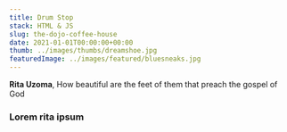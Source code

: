```yaml
---
title: Drum Stop
stack: HTML & JS
slug: the-dojo-coffee-house
date: 2021-01-01T00:00:00+00:00
thumb: ../images/thumbs/dreamshoe.jpg
featuredImage: ../images/featured/bluesneaks.jpg
---
```


**Rita Uzoma**, How beautiful are the feet of them that preach the gospel of God

### Lorem rita ipsum
